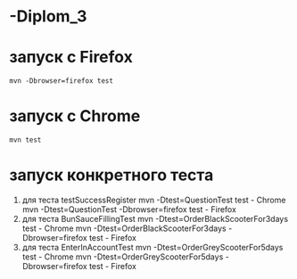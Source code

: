 # -Diplom_3
# запуск с Firefox
`mvn -Dbrowser=firefox test`

# запуск с Chrome
`mvn test`

# запуск конкретного теста
1. для теста testSuccessRegister mvn -Dtest=QuestionTest test - Chrome mvn -Dtest=QuestionTest -Dbrowser=firefox test - Firefox
2. для теста BunSauceFillingTest mvn -Dtest=OrderBlackScooterFor3days test - Chrome mvn -Dtest=OrderBlackScooterFor3days -Dbrowser=firefox test - Firefox 
3. для теста EnterInAccountTest mvn -Dtest=OrderGreyScooterFor5days test - Chrome mvn -Dtest=OrderGreyScooterFor5days -Dbrowser=firefox test - Firefox
